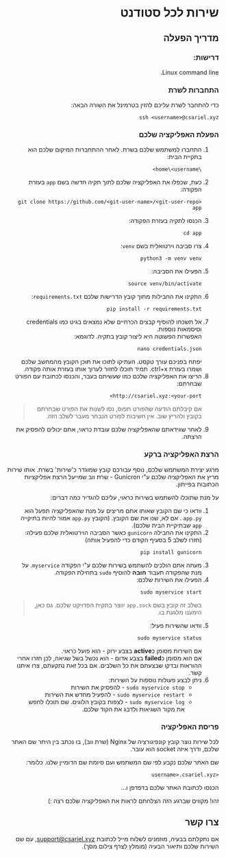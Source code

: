 <div dir="rtl" lang="he">

# שירות לכל סטודנט
## מדריך הפעלה

### דרישות:
Linux command line.

### התחברות לשרת
כדי להתחבר לשרת עליכם להזין בטרמינל את השורה הבאה:
```
ssh <username>@csariel.xyz
```


### הפעלת האפליקציה שלכם
1. התחברו למשתמש שלכם בשרת. לאחר ההתחברות המיקום שלכם הוא בתקיית הבית:
	```
	\home\<username>
	```
2. כעת, שכפלו את האפליקציה שלכם לתוך תקיה חדשה בשם `app` בעזרת הפקודה:
	```
	git clone https://github.com/<git-user-name>/<git-user-repo> app
	```
3. הכנסו לתקיה בעזרת הפקודה:
	```
	cd app
	```
4. צרו סביבה וירטואלית בשם `venv`:
	```
	python3 -m venv venv
	```
5. הפעילו את הסביבה:
	```
	source venv/bin/activate
	```
6. התקינו את החבילות מתוך קובץ הדרישות שלכם `requirements.txt`:
	```
	pip install -r requirements.txt
	```
7. אל תשכחו להוסיף קבצים הכרחיים שלא נמצאים בגיט כמו credentials וסיסמאות נוספות.\
	האפשרות הפשוטה היא ליצור קובץ בתקיה. לדוגמא:
	```
	nano credentials.json
	```
	יפתח בפניכם עורך טקסט. העתיקו לתוכו את תוכן הקובץ מהמחשב שלכם ושמרו בעזרת ctrl+x. תמיד תוכלו לחזור לערוך אותו בעזרת אותה פקודה.
8. הריצו את האפליקציה שלכם כמו שעשיתם בעבר, והכנסו לכתובת עם הפורט שבחרתם: 
	```
	http://csariel.xyz:<your-port>
	```
	> אם קיבלתם הודעה שהפורט תפוס, נסו לשנות את הפורט שבחרתם בקובץ ולהריץ שוב. אין חשיבות לפורט הנבחר מעבר לשלב הזה.
9. לאחר שווידאתם שהאפליקציה שלכם עובדת כראוי,  אתם יכולים להפסיק את הרצתה.

### הרצת האפליקציה ברקע
מרגע יצירת המשתמש שלכם, נוסף עבורכם קובץ שמוגדר כ'שירות' בשרת. 
אותו שירות מריץ את האפליקציה שלכם ע"י Gunicron - שרת ווב שמייעל הרצת אפליקציות הכתובות בפייתון.

על מנת שתוכלו להשתמש בשירות כראוי, עליכם להגדיר כמה דברים:
1. וודאו כי שם הקובץ שאותו אתם מריצים על מנת שהאפליקציה תפעל הוא `app.py` .
אם לא, שנו את שם הקובץ. (הקובץ `app.py` אמור להיות בתיקייה `app` שבתיקיית הבית שלכם).
2. התקינו את החבילה `gunicorn` כאשר הסביבה הוירטואלית שלכם פעילה: \
(חזרו לשלב 5 בסעיף הקודם כדי להפעיל אותה)
	```
	pip install gunicorn
	```
3.  מעתה אתם הולכים להשתמש בשירות שלכם ע"י הפקודה `myservice`. על מנת שהפקודה תעבוד **חובה** להוסיף `sudo` בתחילת הפקודה.
4. הפעילו את השירות שלכם:
	```
	sudo myservice start
	```
    > בשלב זה קובץ בשם `app.sock` יווצר בתקית הפרויקט שלכם. גם כאן, הימענו מלגעת בו.
5. וודאו שהשירות פעיל:
	```
	sudo myservice status
	```
	אם השירות מסומן כ**active** בצבע ירוק - הוא פועל כראוי. \
	אם הוא מסומן כ**failed** בצבע אדום - הוא נכשל בשל שגיאה, לכן חזרו אחרי ההוראות ובדקו שבצעתם את כל השלבים. אם בכל זאת נתקעתם, צרו איתנו קשר.
6. ניתן לבצע פעולות נוספות על השירות:
	- `sudo myservice stop` - להפסיק את השירות
	- `sudo myservice restart` - להפעיל מחדש 
	את השירות
	- `sudo myservice log` - לצפות בקובץ הלוגים. שם תוכלו לחפש את מקור השגיאות ולדבג את הקוד שלכם.
	

### פריסת האפליקציה
לכל שירות נוצר קובץ קונפיגורציה של Nginx (שרת ווב), בו נכתב בין היתר שם האתר שלכם, ודרך איזה socket הוא עובר.

שם האתר שלכם נקבע לפי שם המשתמש ועם סיומת שם הדומיין שלנו.
כלומר: 
```
<username>.csariel.xyz
```
הכנסו לכתובת האתר שלכם בדפדפן ו...

זהו! מקווים שברגע הזה הצלחתם לראות את האפליקציה שלכם רצה :)

## צרו קשר
אם נתקלתם בבעיה, מוזמנים לשלוח מייל לכתובת support@csariel.xyz,
עם שם השירות שלכם ותיאור הבעיה (מומלץ לצרף צילום מסך). 
